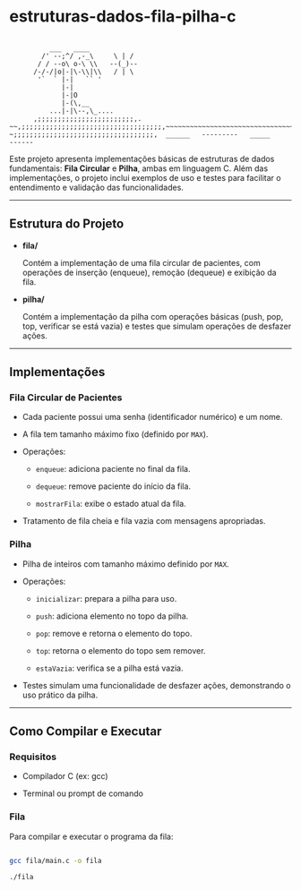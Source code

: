 # estruturas-dados-fila-pilha-c

```

          ___   ____
        /' --;^/ ,-_\     \ | /
       / / --o\ o-\ \\   --(_)--
      /-/-/|o|-|\-\\|\\   / | \
       '`  ` |-|   `` '
             |-|
             |-|O
             |-(\,__
          ...|-|\--,\_....
      ,;;;;;;;;;;;;;;;;;;;;;;;;,.
~~,;;;;;;;;;;;;;;;;;;;;;;;;;;;;;;;;;;;,~~~~~~~~~~~~~~~~~~~~~~~~~~~~~~~~~~~~~~~
~;;;;;;;;;;;;;;;;;;;;;;;;;;;;;;;;;;;,  ______   ---------   _____     ------
```

Este projeto apresenta implementações básicas de estruturas de dados fundamentais: **Fila Circular** e **Pilha**, ambas em linguagem C. Além das implementações, o projeto inclui exemplos de uso e testes para facilitar o entendimento e validação das funcionalidades.


---


## Estrutura do Projeto


- **fila/**  

  Contém a implementação de uma fila circular de pacientes, com operações de inserção (enqueue), remoção (dequeue) e exibição da fila.


- **pilha/**  

  Contém a implementação da pilha com operações básicas (push, pop, top, verificar se está vazia) e testes que simulam operações de desfazer ações.


---


## Implementações


### Fila Circular de Pacientes


- Cada paciente possui uma senha (identificador numérico) e um nome.

- A fila tem tamanho máximo fixo (definido por `MAX`).

- Operações:

  - `enqueue`: adiciona paciente no final da fila.

  - `dequeue`: remove paciente do início da fila.

  - `mostrarFila`: exibe o estado atual da fila.

- Tratamento de fila cheia e fila vazia com mensagens apropriadas.


### Pilha


- Pilha de inteiros com tamanho máximo definido por `MAX`.

- Operações:

  - `inicializar`: prepara a pilha para uso.

  - `push`: adiciona elemento no topo da pilha.

  - `pop`: remove e retorna o elemento do topo.

  - `top`: retorna o elemento do topo sem remover.

  - `estaVazia`: verifica se a pilha está vazia.

- Testes simulam uma funcionalidade de desfazer ações, demonstrando o uso prático da pilha.


---


## Como Compilar e Executar


### Requisitos


- Compilador C (ex: gcc)

- Terminal ou prompt de comando


### Fila


Para compilar e executar o programa da fila:


```bash

gcc fila/main.c -o fila

./fila
